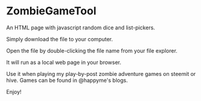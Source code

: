# ZombieGameTool
An HTML page with javascript random dice and list-pickers.

Simply download the file to your computer.

Open the file by double-clicking the file name from your file explorer.

It will run as a local web page in your browser.

Use it when playing my play-by-post zombie adventure games on steemit or hive. Games can be found in @happyme's blogs.

Enjoy!

